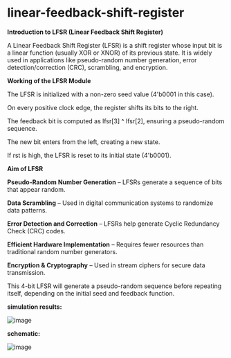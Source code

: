 # linear-feedback-shift-register

**Introduction to LFSR (Linear Feedback Shift Register)**

A Linear Feedback Shift Register (LFSR) is a shift register whose input bit is a linear function (usually XOR or XNOR) of its previous state. It is widely used in applications like pseudo-random number generation, error detection/correction (CRC), scrambling, and encryption.

**Working of the LFSR Module**

The LFSR is initialized with a non-zero seed value (4'b0001 in this case).

On every positive clock edge, the register shifts its bits to the right.

The feedback bit is computed as lfsr[3] ^ lfsr[2], ensuring a pseudo-random sequence.

The new bit enters from the left, creating a new state.

If rst is high, the LFSR is reset to its initial state (4'b0001).

**Aim of LFSR**

**Pseudo-Random Number Generation** – LFSRs generate a sequence of bits that appear random.

**Data Scrambling** – Used in digital communication systems to randomize data patterns.

**Error Detection and Correction** – LFSRs help generate Cyclic Redundancy Check (CRC) codes.

**Efficient Hardware Implementation** – Requires fewer resources than traditional random number generators.

**Encryption & Cryptography** – Used in stream ciphers for secure data transmission.

This 4-bit LFSR will generate a pseudo-random sequence before repeating itself, depending on the initial seed and feedback function. 

**simulation results:**

![image](https://github.com/user-attachments/assets/ca7ccaa4-39fd-4013-a9ae-b8d7e4d77ecd)

**schematic:**

![image](https://github.com/user-attachments/assets/b7c9a056-418d-45b9-8015-3840b1716627)


